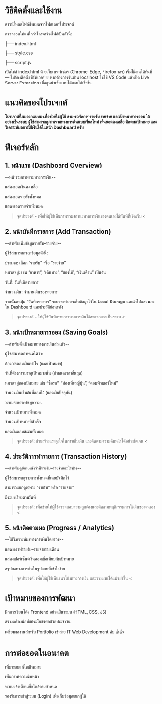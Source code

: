 # วิธีติดตั้งและใช้งาน

ดาวน์โหลดไฟล์ทั้งหมดจากโฟลเดอร์โปรเจกต์

ตรวจสอบให้แน่ใจว่าโครงสร้างไฟล์เป็นดังนี้:

├── index.html

├── style.css

├── script.js


เปิดไฟล์ index.html ด้วยเว็บเบราว์เซอร์ (Chrome, Edge, Firefox ฯลฯ)
เริ่มใช้งานได้ทันที — ไม่ต้องติดตั้งเซิร์ฟเวอร์
💡 หากต้องการรันผ่าน localhost
ให้ใช้ VS Code แล้วเปิด Live Server Extension เพื่อดูหน้าเว็บแบบโต้ตอบได้เร็วขึ้น


# แนวคิดของโปรเจกต์

**โปรเจกต์นี้ผมออกแบบมาเพื่อช่วยให้ผู้ใช้ สามารถจัดการ รายรับ รายจ่าย และเป้าหมายการออม ได้อย่างเป็นระบบ
ผู้ใช้สามารถดูภาพรวมทางการเงินแบบเรียลไทม์ เห็นยอดคงเหลือ ติดตามเป้าหมาย และวิเคราะห์ผลการใช้เงินได้ในหน้า Dashboard ครับ**

# ฟีเจอร์หลัก
## 1. หน้าแรก (Dashboard Overview)

--หน้ารวมภาพรวมทางการเงิน--

แสดงยอดเงินคงเหลือ

แสดงยอดรายรับทั้งหมด

แสดงยอดรายจ่ายทั้งหมด

> จุดประสงค์ - เพื่อให้ผู้ใช้เห็นภาพรวมสถานะทางการเงินของตนเองได้ทันทีที่เปิดเว็บ <

## 2. หน้าบันทึกรายการ (Add Transaction)

--สำหรับเพิ่มข้อมูลรายรับ–รายจ่าย--

ผู้ใช้สามารถกรอกข้อมูลดังนี้:

ประเภท: เลือก “รายรับ” หรือ “รายจ่าย”

หมวดหมู่: เช่น “อาหาร”, “เดินทาง”, “ของใช้”, “เงินเดือน” เป็นต้น

วันที่: วันที่เกิดรายการ

จำนวนเงิน: จำนวนเงินของรายการ

จากนั้นกดปุ่ม “บันทึกรายการ” ระบบจะทำการเก็บข้อมูลไว้ใน Local Storage และนำไปแสดงผลใน Dashboard และประวัติย้อนหลัง

> จุดประสงค์ - ให้ผู้ใช้บันทึกรายการทางการเงินได้สะดวกและเป็นระบบ <

## 3. หน้าเป้าหมายการออม (Saving Goals)

--สำหรับตั้งเป้าหมายทางการเงินส่วนตัว--

ผู้ใช้สามารถกำหนดได้ว่า:

ต้องการออมเงินเท่าไร (ยอดเป้าหมาย)

วันที่ต้องการบรรลุเป้าหมายนั้น (กำหนดเวลาสิ้นสุด)

หมวดหมู่ของเป้าหมาย เช่น “ซื้อรถ”, “ท่องเที่ยวญี่ปุ่น”, “คอมพิวเตอร์ใหม่”

จำนวนเงินเริ่มต้นที่ออมไว้ (ยอดเงินปัจจุบัน)

ระบบจะแสดงข้อมูลรวม:

จำนวนเป้าหมายทั้งหมด

จำนวนเป้าหมายที่สำเร็จ

ยอดเงินออมสะสมทั้งหมด

> จุดประสงค์: ช่วยสร้างแรงจูงใจในการเก็บเงิน และติดตามความคืบหน้าได้อย่างชัดเจน <

## 4. ประวัติการทำรายการ (Transaction History)

--สำหรับดูย้อนหลังว่ามีรายรับ–รายจ่ายอะไรบ้าง--

ผู้ใช้สามารถดูรายการทั้งหมดที่เคยบันทึกไว้

สามารถแยกดูเฉพาะ “รายรับ” หรือ “รายจ่าย”

มีระบบเรียงตามวันที่

> จุดประสงค์: เพื่อช่วยให้ผู้ใช้ตรวจสอบความถูกต้องและติดตามพฤติกรรมการใช้เงินของตนเอง <

## 5. หน้าติดตามผล (Progress / Analytics)

--ใช้วิเคราะห์ผลทางการเงินโดยรวม--

แสดงกราฟรายรับ–รายจ่ายรายเดือน

แสดงเปอร์เซ็นต์เงินออมเมื่อเทียบกับเป้าหมาย

สรุปผลทางการเงินในรูปแบบที่เข้าใจง่าย

> จุดประสงค์: เพื่อให้ผู้ใช้เห็นแนวโน้มทางการเงิน และวางแผนได้แม่นยำขึ้น <

# เป้าหมายของการพัฒนา

ฝึกการเขียนโค้ด Frontend อย่างเป็นระบบ (HTML, CSS, JS)

สร้างเครื่องมือที่มีประโยชน์ต่อชีวิตประจำวัน

เตรียมผลงานสำหรับ Portfolio เข้าสาย IT Web Development คับ 👍👍

# การต่อยอดในอนาคต

เพิ่มระบบแก้ไขเป้าหมาย

เพิ่มกราฟความคืบหน้า

ระบบแจ้งเตือนเมื่อใกล้ครบกำหนด

รองรับการเข้าสู่ระบบ (Login) เพื่อเก็บข้อมูลแยกผู้ใช้
